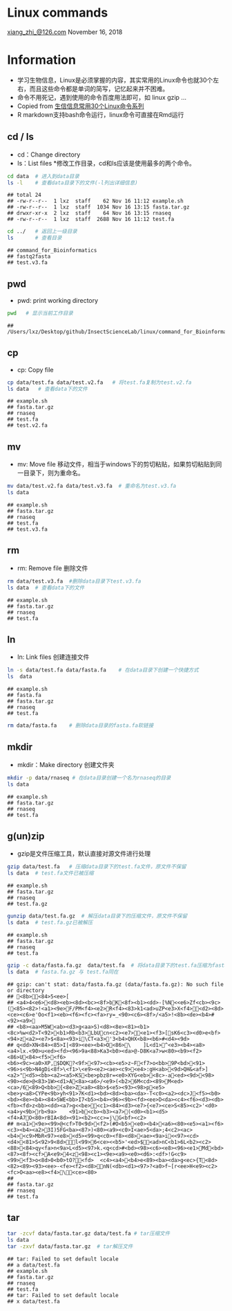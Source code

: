 Linux commands
================
<xiang_zhi_@126.com>
November 16, 2018

Information
===========

-   学习生物信息，Linux是必须掌握的内容，其实常用的Linux命令也就30个左右，而且这些命令都是单词的简写，记忆起来并不困难。
-   命令不用死记，遇到使用的命令百度用法即可，如 linux gzip ...
-   Copied from [生信信息常用30个Linux命令系列](https://mp.weixin.qq.com/s/vaizJyXOdHK2_DA0utpiTA)
-   R markdown支持bash命令运行，linux命令可直接在Rmd运行

cd / ls
-------

-   cd：Change directory
-   ls：List files \*修改工作目录，cd和ls应该是使用最多的两个命令。

``` bash
cd data  # 进入到data目录
ls -l    # 查看data目录下的文件(-l列出详细信息)
```

    ## total 24
    ## -rw-r--r--  1 lxz  staff    62 Nov 16 11:12 example.sh
    ## -rw-r--r--  1 lxz  staff  1034 Nov 16 13:15 fasta.tar.gz
    ## drwxr-xr-x  2 lxz  staff    64 Nov 16 13:15 rnaseq
    ## -rw-r--r--  1 lxz  staff  2688 Nov 16 11:12 test.fa

``` bash
cd ../   # 返回上一级目录
ls       # 查看目录
```

    ## command_for_Bioinformatics
    ## fastq2fasta
    ## test.v3.fa

pwd
---

-   pwd: print working directory

``` bash
pwd   # 显示当前工作目录
```

    ## /Users/lxz/Desktop/github/InsectScienceLab/linux/command_for_Bioinformatics

cp
--

-   cp: Copy file

``` bash
cp data/test.fa data/test.v2.fa   # 将test.fa复制为test.v2.fa
ls data   # 查看data下的文件
```

    ## example.sh
    ## fasta.tar.gz
    ## rnaseq
    ## test.fa
    ## test.v2.fa

mv
--

-   mv: Move file 移动文件，相当于windows下的剪切粘贴，如果剪切粘贴到同一目录下，则为重命名。

``` bash
mv data/test.v2.fa data/test.v3.fa  # 重命名为test.v3.fa
ls data
```

    ## example.sh
    ## fasta.tar.gz
    ## rnaseq
    ## test.fa
    ## test.v3.fa

rm
--

-   rm: Remove file 删除文件

``` bash
rm data/test.v3.fa  #删除data目录下test.v3.fa
ls data  # 查看data下的文件
```

    ## example.sh
    ## fasta.tar.gz
    ## rnaseq
    ## test.fa

ln
--

-   ln: Link files 创建连接文件

``` bash
ln -s data/test.fa data/fasta.fa    # 在data目录下创建一个快捷方式
ls  data
```

    ## example.sh
    ## fasta.fa
    ## fasta.tar.gz
    ## rnaseq
    ## test.fa

``` bash
rm data/fasta.fa    # 删除data目录的fasta.fa软链接 
```

mkdir
-----

-   mkdir：Make directory 创建文件夹

``` bash
mkdir -p data/rnaseq # 在data目录创建一个名为rnaseq的目录 
ls data
```

    ## example.sh
    ## fasta.tar.gz
    ## rnaseq
    ## test.fa

g(un)zip
--------

-   gzip是文件压缩工具，默认直接对源文件进行处理

``` bash
gzip data/test.fa   # 压缩data目录下的test.fa文件，原文件不保留
ls data  # test.fa文件已被压缩
```

    ## example.sh
    ## fasta.tar.gz
    ## rnaseq
    ## test.fa.gz

``` bash
gunzip data/test.fa.gz  # 解压data目录下的压缩文件，原文件不保留
ls data  # test.fa.gz已被解压
```

    ## example.sh
    ## fasta.tar.gz
    ## rnaseq
    ## test.fa

``` bash
gzip -c data/fasta.fa.gz  data/test.fa  # 将data目录下的test.fa压缩为fasta.fa.gz,同时保留原文件
ls data  # fasta.fa.gz 与 test.fa同在
```

    ## gzip: can't stat: data/fasta.fa.gz (data/fasta.fa.gz): No such file or directory
    ## <8b><84>5<ee>[
    ## <a4>4<e6><d8><eb><8d><bc><8f>bK<8f><b1><dd>-[%N<<e6>Zf<cb><9c>(<85><82>!<a1><9e>F/PM<f4><e2>R<f4><83>k1<ad>uZP<e3>X<f4><d2><8d><ce><c6>e'Oo<f1><eb><f6><fc><fa>ry=_<90><c6><8f>/<a5>!<8b><de><b4>#<92><a9>
    ## <b8><aa>M5W<ab><d3>g<aa>S)<d8><8e><81><b1><8c>%w<d2>T<92><b1>Rb<b3>LbUcn<c2><e7><e1><f3>[sK6<c3><d0>e<bf><94>z<a2><e7>$<8a><93>i\CT<a3>'3<b4>QHX<b8><b6>#<d4><9d>
    ## q<dd>XN<84><85>I|<89><ee><b4>O<86>\    ]L<d1>^<e3><b4><a8><a4>lx.<90>u<ed><fd><96>9a<88>Ka3<b0><da>@-D8K<a7>w<80><b9><f2><86>U<84><f5><f6>
    <b6><9c><a0>XP,$DQK?<9f><97><cb><e5>z~F<f7>o<bb>9P<bd><91><96>s<9b>N4gDi<8f>\<f1>\<e9><e2><ae><c9><e4>:gH<ab><9d>QH&<af>]<a2>"<d5><bb><a2><a5>KS<be>pbz8r=<e0>XYG<eb><8c>-a<ed><9d><98><90><de>@<83>1W><d1>A<8a><a6>/<e9>(<b2>6M<cd><89>M<ed><ca>/6<89>Q<bb>{<8e>Z<a8><8b>$<e5><93><98>p<e5><be>y<a8>CYPe<9b>yh<91>7K<d1><bd><8d><ba><da>-T<c0><a2><dc>J<f5><b0><bd><8e><b4><84>SWE<bb>I7<b5><b4><96><9b><fd><ee>D<da><c4><f6><d3><db><fb><fd>z<bb><dd><a7>g<<be><c1><84><d3><e7>{<e7><ce>S<85><c2>'<d0><a4>y<9b>rb<9a>    <91>b<cb><b3><a7>(<d0><b1><d5><f4>A7O<80>rBIA<8d><91><b2><cc>=j\G<bf><c2>
    ## m<a1><9e><99>@<cf>T0<9d><f2>(#O<b5><e0><b4><a6><80><e5><a1><f6><c3><b4><a2>3I)5FG<ba><87>)<80><a9><c0>I<ae>5<da>;4<c2><ac><b4><c9>MbR<97><e8><d5><99>q<c0><f8><d8><ae><9a>i<<97><cd><d4><81>S<92>9<8d>l<99>6<ce><<b5>'<ed>$<ad>nC<b1>6L<b2><c2><88><84>qy<fa>n<9a>L<d5><97>k.<q<cd>#<bd><98><c6><e8><96><e1>Md<bd><87><8f><cf>A<e9>4<z<98><c1><9e><a9><e0><d6>:<df>!G<c9><99><f3>o<8d>0<b0>tO?<fd>  <c4><a4><b4>e<89><ba><da>g<ec>{T<8d><82><89><93><ee>-<fe><f2><d8>nN(<db><d1><97>?<a0>f~[r<ee>H<e9><c2><fc>O<aa><e8><f4>\<ce><80>
    ## 
    ## fasta.tar.gz
    ## rnaseq
    ## test.fa

tar
---

``` bash
tar -zcvf data/fasta.tar.gz data/test.fa # tar压缩文件
ls data
tar -zxvf data/fasta.tar.gz  # tar解压文件
```

    ## tar: Failed to set default locale
    ## a data/test.fa
    ## example.sh
    ## fasta.tar.gz
    ## rnaseq
    ## test.fa
    ## tar: Failed to set default locale
    ## x data/test.fa
